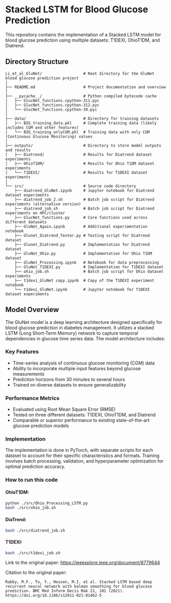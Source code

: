 # Stacked LSTM for Blood Glucose Prediction

This repository contains the implementation of a Stacked LSTM model for blood glucose prediction using multiple datasets: T1DEXI, OhioT1DM, and Diatrend.

## Directory Structure
```
Li_et_al_GluNet/                  # Root directory for the GluNet blood glucose prediction project
│
├── README.md                     # Project documentation and overview
│
├── __pycache__/                  # Python compiled bytecode cache
│   ├── GlucNet_functions.cpython-311.pyc
│   ├── GlucNet_functions.cpython-312.pyc
│   └── GlucNet_functions.cpython-39.pyc
│
├── data/                         # Directory for training datasets
│   ├── BIG_training_data.pkl     # Complete training data (likely includes CGM and other features)
│   └── BIG_training_onlyCGM.pkl  # Training data with only CGM (Continuous Glucose Monitoring) values
│
├── outputs/                      # Directory to store model outputs and results
│   ├── Diatrend/                 # Results for Diatrend dataset experiments
│   ├── OhioT1DM/                 # Results for Ohio T1DM dataset experiments
│   └── T1DEXI/                   # Results for T1DEXI dataset experiments
│
└── src/                          # Source code directory
    ├── diatrend_GluNet.ipynb     # Jupyter notebook for Diatrend dataset experiments
    ├── diatrend_job_2.sh         # Batch job script for Diatrend experiments (alternative version)
    ├── diatrend_job.sh           # Batch job script for Diatrend experiments on HPC/cluster
    ├── GlucNet_functions.py      # Core functions used across different datasets
    ├── GluNet_Again.ipynb        # Additional experimentation notebook
    ├── Glunet_Diatrend_Tester.py # Testing script for Diatrend dataset
    ├── Glunet_Diatrend.py        # Implementation for Diatrend dataset
    ├── GluNet_Ohio.py            # Implementation for Ohio T1DM dataset
    ├── GluNet_Processing.ipynb   # Notebook for data preprocessing
    ├── GluNet_T1DEXI.py          # Implementation for T1DEXI dataset
    ├── ohio_job.sh               # Batch job script for Ohio dataset experiments
    ├── t1dexi_GluNet copy.ipynb  # Copy of the T1DEXI experiment notebook
    └── t1dexi_GluNet.ipynb       # Jupyter notebook for T1DEXI dataset experiments
```

## Model Overview
The GluNet model is a deep learning architecture designed specifically for blood glucose prediction in diabetes management. It utilizes a stacked LSTM (Long Short-Term Memory) network to capture temporal dependencies in glucose time series data. The model architecture includes:

### Key Features
- Time-series analysis of continuous glucose monitoring (CGM) data
- Ability to incorporate multiple input features beyond glucose measurements
- Prediction horizons from 30 minutes to several hours
- Trained on diverse datasets to ensure generalizability

### Performance Metrics
- Evaluated using Root Mean Square Error (RMSE)
- Tested on three different datasets: T1DEXI, OhioT1DM, and Diatrend
- Comparable or superior performance to existing state-of-the-art glucose prediction models

### Implementation
The implementation is done in PyTorch, with separate scripts for each dataset to account for their specific characteristics and formats. Training involves batch processing, validation, and hyperparameter optimization for optimal prediction accuracy.

### How to run this code

#### OhioT1DM:

```bash
python ./src/Ohio_Processing_LSTM.py 
bash ./src/ohio_job.sh
```
#### DiaTrend:

```bash
bash ./src/diatrend_job.sh
```

#### T1DEXI:

```bash
bash ./src/t1dexi_job.sh
```

Link to the original paper: https://ieeexplore.ieee.org/document/8779644

Citation to the original paper: 

```
Rabby, M.F., Tu, Y., Hossen, M.I. et al. Stacked LSTM based deep recurrent neural network with kalman smoothing for blood glucose prediction. BMC Med Inform Decis Mak 21, 101 (2021). https://doi.org/10.1186/s12911-021-01462-5
```